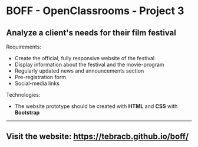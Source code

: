 # BOFF - OpenClassrooms - Project 3
## Analyze a client's needs for their film festival

Requirements: 
* Create the official, fully responsive website of the festival
* Display information about the festival and the movie-program
* Regularly updated news and announcements section
* Pre-registration form
* Social-media links

Technologies:
* The website prototype should be created with **HTML** and **CSS** with **Bootstrap**
---

## Visit the website: https://tebracb.github.io/boff/
